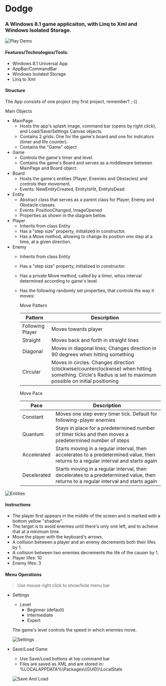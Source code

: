 # Dodge
### A Windows 8.1 game applicaiton, with Linq to Xml and Windows Isolated Storage.
![Play Demo](https://github.com/PrisonerM13/Dodge/blob/master/gif/Play.gif "Play Demo")

#### Features/Technologies/Tools:
+ Windows 8.1 Universal App
+ AppBar/CommandBar
+ Windows Isolated Storage
+ Linq to Xml

#### Structure
The App consists of one project (my first project, remember? ;-))

Main Objects
+ MainPage
	+ Hosts the app's splash image, command bar (opens by right click), and Load/Save/Settings Canvas objects.
	+ Contains 2 grids: One for the game's board and one for indicators (timer and life counter).
	+ Contains the "Game" object
+ Game
	+ Controls the game's timer and level.
	+ Contains the game's Board and serves as a middleware between MainPage and Board object.
+ Board
	+ Hosts the game's entities (Player, Enemies and Obstacles) and controls their movement.
	+ Events: NewEntityCreated, EntityIsHit, EntityIsDead
+ Entity
	+ Abstract class that serves as a parent class for Player, Enemy and Obstacle classes.
	+ Events: PositionChanged, ImageOpened
	+ Properties as shown in the diagram below.
+ Player
	+ Inherits from class Entity
	+ Has a "step size" property, initialized in constructor.
	+ Has a Move method, allowing to change its position one step at a time, at a given direction.
+ Enemy
	+ Inherits from class Entity
	+ Has a "step size" property, initialized in constructor.
	+ Has a private Move method, called by a timer, whos interval determined according to game's level.
	+ Has the following randomly set properties, that controls the way it moves:
		
		Move Pattern
		
		| Pattern          | Description                                                                             |
		| ---------------- | --------------------------------------------------------------------------------------- |
		| Following Player | Moves towards player                                                                    |
		| Straight         | Moves back and forth in straight lines                                                  |
		| Diagonal         | Moves in diagonal lines; Changes direction in 90 degrees when hitting something         |
		| Circular         | Moves in circles. Changes direction (clockwise/counterclockwise) when hitting something. Circle's Radius is set to maximum possible on initial positioning |
		
		Move Pace
		
		| Pace        | Description                                                                                                                    |
		| ----------- | ------------------------------------------------------------------------------------------------------------------------------ |
		| Constant    | Moves one step every timer tick. Default for following-player enemies                                                          |
		| Quantum     | Stays in place for a predetermined number of timer ticks and then moves a predetermined number of steps                        |
		| Accelerated | Starts moving in a regular interval, then accelerates to a predetermined value, then returns to a regular interval and starts again |
		| Decelerated | Starts moving in a regular interval, then decelerates to a predetermined value, then returns to a regular interval and starts again |
		
![Entities](https://github.com/PrisonerM13/Dodge/blob/master/images/Entities.png "Entities")
		
#### Instructions
+ The player first appears in the middle of the screen and is marked with a bottom yellow "shadow".
+ The target is to avoid enemies until there's only one left, and to achieve that at a minimum time. 
+ Move the player with the keyboard's arrows.
+ A collision between a player and an enemy decrements both their lifes by 1.
+ A collision between two enemies decrements the life of the causer by 1. 
+ Player lifes: 10
+ Enemy lifes: 3

#### Menu Operations
> Use mouse right click to show/hide menu bar
+ Settings
	+ Level
		+ Beginner (default)
		+ Intermediate
		+ Expert
		
	The game's level controls the speed in which enemies move.		
		
	![Settings](https://github.com/PrisonerM13/Dodge/blob/master/gif/Settings.gif "Settings")

+ Save/Load Game
	+ Use Save/Load buttons at top command bar
	+ Files are saved as XML and are stored in:
		%LOCALAPPDATA%\Packages\\{GUID}\LocalState
		
	![Save And Load](https://github.com/PrisonerM13/Dodge/blob/master/gif/SaveAndLoad.gif "Save And Load")
